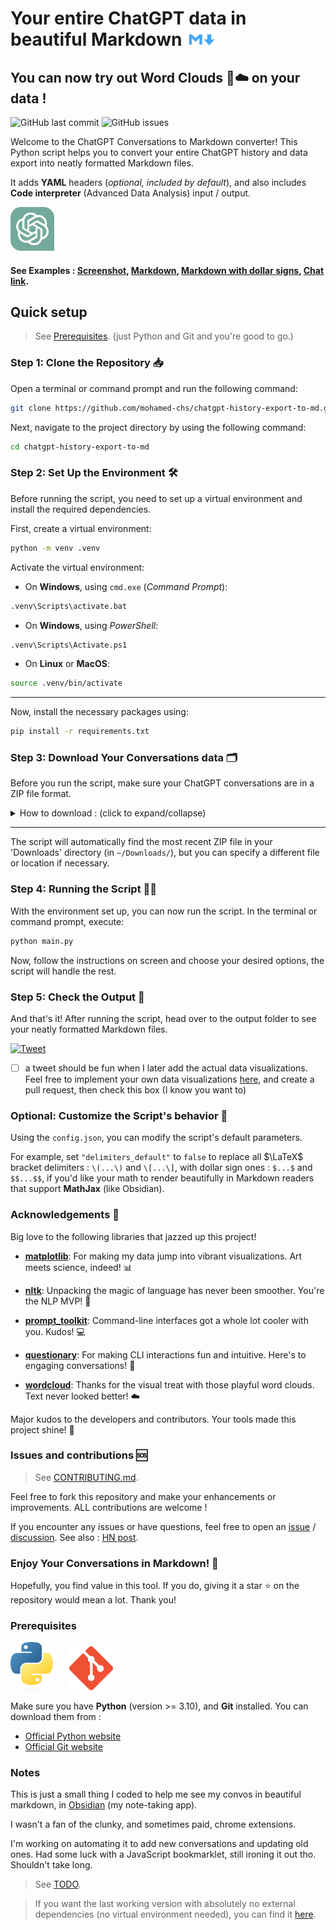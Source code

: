 # Your entire ChatGPT data in beautiful Markdown <img src="images/markdown.png" alt="Markdown Logo" width="50"/>

## You can now try out Word Clouds 🔡☁️ on your data !

![GitHub last commit](https://img.shields.io/github/last-commit/mohamed-chs/chatgpt-history-export-to-md)
![GitHub issues](https://img.shields.io/github/issues/mohamed-chs/chatgpt-history-export-to-md)

Welcome to the ChatGPT Conversations to Markdown converter! This Python script helps you to convert your entire ChatGPT history and data export into neatly formatted Markdown files.

It adds **YAML** headers (_optional, included by default_), and also includes **Code interpreter** (Advanced Data Analysis) input / output.

<img src="images/chatgpt-logo.svg" alt="ChatGPT Logo" width="70"/>

#### See Examples : [Screenshot](demo/Fibonacci.png), [Markdown](demo/Fibonacci.md), [Markdown with dollar signs](demo/Fibonacci-dollar-signs.md), [Chat link](https://chat.openai.com/share/27b6df58-a590-41ac-9eff-f567602fe692).

## Quick setup

> See [Prerequisites](#prerequisites). (just Python and Git and you're good to go.)

### Step 1: Clone the Repository 📥

Open a terminal or command prompt and run the following command:

```bash
git clone https://github.com/mohamed-chs/chatgpt-history-export-to-md.git
```

Next, navigate to the project directory by using the following command:

```bash
cd chatgpt-history-export-to-md
```

### Step 2: Set Up the Environment 🛠️

Before running the script, you need to set up a virtual environment and install the required dependencies.

First, create a virtual environment:

```bash
python -m venv .venv
```

Activate the virtual environment:

- On **Windows**, using `cmd.exe` (*Command Prompt*):

```bash
.venv\Scripts\activate.bat
```

- On **Windows**, using *PowerShell*:

```bash
.venv\Scripts\Activate.ps1
```

- On **Linux** or **MacOS**:

```bash
source .venv/bin/activate
```

---

Now, install the necessary packages using:

```bash
pip install -r requirements.txt
```

### Step 3: Download Your Conversations data 🗂

Before you run the script, make sure your ChatGPT conversations are in a ZIP file format.

<details id="download-instructions">
  <summary>How to download : (click to expand/collapse)</summary>

<hr>
  
1.  Sign in to ChatGPT at https://chat.openai.com

2.  At the bottom of the left side bar, click on your profile name, the on **Settings**

    ![Bottom-left Widget](images/chat.openai-bottom-left-widget.png)

3.  Go to **Data controls**

    ![Settings](images/chat.openai-settings.png)

4.  In the "Data Controls" menu, click on _Export data_ : **Export**

    ![Data Controls](images/chat.openai-data-controls.png)

5.  In the confirmation modal click **Confirm export**

    ![Confirm Export](images/chat.openai-confirm-export.png)

6.  You should get an email with your data, in 2 ~ 5 minutes (check your **inbox**)

    ![Email](images/chat.openai-email.png)

7.  Click **Download data export** to download a `.zip` file containing your entire chat history and other data.

    ![ZIP File Content](images/zip-file-content.png)

    [↑ Collapse](#download-instructions)

</details>

<hr>

The script will automatically find the most recent ZIP file in your 'Downloads' directory (in `~/Downloads/`), but you can specify a different file or location if necessary.

### Step 4: Running the Script 🏃‍♂️

With the environment set up, you can now run the script. In the terminal or command prompt, execute:

```bash
python main.py
```

Now, follow the instructions on screen and choose your desired options, the script will handle the rest.

### Step 5: Check the Output 🎉

And that's it! After running the script, head over to the output folder to see your neatly formatted Markdown files.

[![Tweet](https://img.shields.io/twitter/url?style=social&url=https%3A%2F%2Fgithub.com%2Fyourusername%2Fyourrepository)](https://twitter.com/intent/tweet?text=So%2C%20this%20is%20what%20my%20entire%20ChatGPT%20history%20looks%20like%20...%0D%0A%0D%0Aby%20%40theSoCalled_%20on%20GitHub%20%3A%20http%3A%2F%2Fbit.ly%2F3ZuHCCK)

- [ ] a tweet should be fun when I later add the actual data visualizations. Feel free to implement your own data visualizations [here](src/data_visualization.py), and create a pull request, then check this box (I know you want to)

### Optional: Customize the Script's behavior 🌟

Using the `config.json`, you can modify the script's default parameters.

For example, set `"delimiters_default"` to `false` to replace all $\LaTeX$ bracket delimiters : `\(...\)` and `\[...\]`, with dollar sign ones : `$...$` and `$$...$$`, if you'd like your math to render beautifully in Markdown readers that support **MathJax** (like Obsidian).

### Acknowledgements 🌟

Big love to the following libraries that jazzed up this project!

- **[matplotlib](https://github.com/matplotlib/matplotlib)**: For making my data jump into vibrant visualizations. Art meets science, indeed! 📊

- **[nltk](https://github.com/nltk/nltk)**: Unpacking the magic of language has never been smoother. You're the NLP MVP! 📖

- **[prompt_toolkit](https://github.com/prompt-toolkit/python-prompt-toolkit)**: Command-line interfaces got a whole lot cooler with you. Kudos! 💻

- **[questionary](https://github.com/tmbo/questionary)**: For making CLI interactions fun and intuitive. Here's to engaging conversations! 💬

- **[wordcloud](https://github.com/amueller/word_cloud)**: Thanks for the visual treat with those playful word clouds. Text never looked better! ☁️

Major kudos to the developers and contributors. Your tools made this project shine! 🚀

### Issues and contributions 🆘

> See [CONTRIBUTING.md](CONTRIBUTING.md).

Feel free to fork this repository and make your enhancements or improvements. ALL contributions are welcome !

If you encounter any issues or have questions, feel free to open an [issue](https://github.com/mohamed-chs/chatgpt-history-export-to-md/issues) / [discussion](https://github.com/mohamed-chs/chatgpt-history-export-to-md/discussions).
See also : [HN post](https://news.ycombinator.com/item?id=37636701).

### Enjoy Your Conversations in Markdown! 🎈

Hopefully, you find value in this tool. If you do, giving it a star ⭐ on the repository would mean a lot. Thank you!

### Prerequisites

<img src="images/python-logo.png" alt="Python Logo" width="70" style="margin-right: 20px;"/> <img src="images/git-logo.png" alt="Git Logo" width="70"/>

Make sure you have **Python** (version >= 3.10), and **Git** installed.
You can download them from :

- [Official Python website](https://www.python.org/downloads/)
- [Official Git website](https://git-scm.com/downloads)

### Notes

This is just a small thing I coded to help me see my convos in beautiful markdown, in [Obsidian](https://obsidian.md/) (my note-taking app).

I wasn't a fan of the clunky, and sometimes paid, chrome extensions.

I'm working on automating it to add new conversations and updating old ones. Had some luck with a JavaScript bookmarklet, still ironing it out tho. Shouldn't take long.

> See [TODO](TODO.md).

> If you want the last working version with absolutely no external dependencies (no virtual environment needed), you can find it [here](https://github.com/mohamed-chs/chatgpt-history-export-to-md/tree/fe13a701fe8653c9f946b1e12979ce3bfe7104b8).
